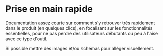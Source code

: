 # Prise en main rapide

Documentation assez courte sur comment s'y retrouver très rapidement dans le produit (en quelques clics), en focalisant sur les fonctionnalités essentielles, pour ne pas perdre des utilisateurs débutants ou peu à l'aise avec ce type d'outil.

Si possible mettre des images et/ou schémas pour alléger visuellement.